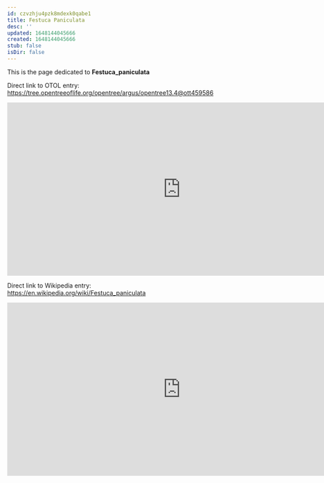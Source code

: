 ```yaml
---
id: czvzhju4pzk8mdexk0qabe1
title: Festuca Paniculata
desc: ''
updated: 1648144045666
created: 1648144045666
stub: false
isDir: false
---
```

This is the page dedicated to **Festuca_paniculata**


Direct link to OTOL entry: https://tree.opentreeoflife.org/opentree/argus/opentree13.4@ott459586



<html>
    <body>
    <iframe src="https://tree.opentreeoflife.org/opentree/argus/opentree13.4@ott459586"
    width="800" height="400" frameborder="0" allowfullscreen> </iframe>
    </body>
</html>
    


Direct link to Wikipedia entry: https://en.wikipedia.org/wiki/Festuca_paniculata



<html>
    <body>
    <iframe src="https://en.wikipedia.org/wiki/Festuca_paniculata"
    width="800" height="400" frameborder="0" allowfullscreen> </iframe>
    </body>
</html>
    
